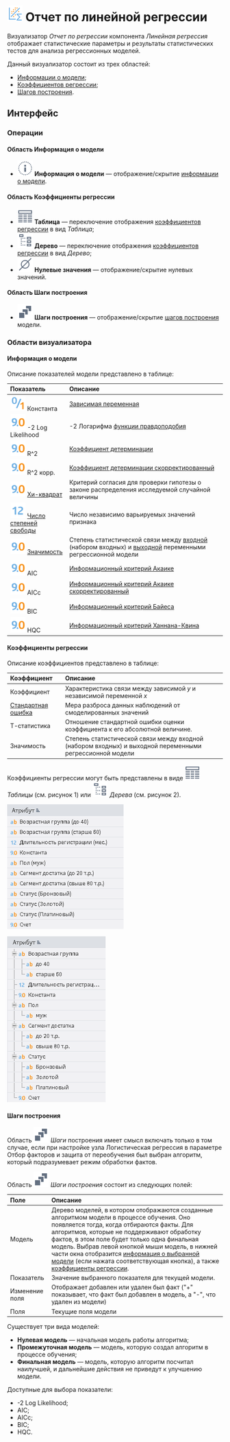 # ![](../../images/icons/view_types/linregressreport_default.svg) Отчет по линейной регрессии

Визуализатор *Отчет по регрессии* компонента *Линейная регрессия* отображает статистические параметры и результаты статистических тестов для анализа регрессионных моделей.

Данный визуализатор состоит из трех областей:

* [Информации о модели](#informatsiya-o-modeli);
* [Коэффициентов регрессии](#koeffitsienty-regressii);
* [Шагов построения](#shagi-postroeniya).

## Интерфейс
### Операции

#### Область Информация о модели

* ![](../../images/icons/toolbar-controls_18x18/toolbar-controls_18x18_info_default.svg) **Информация о модели** — отображение/скрытие [информации о модели](#informatsiya-o-modeli).

#### Область Коэффициенты регрессии

* ![](../../images/icons/toolbar-controls_18x18/toolbar-controls_18x18_table-view_default.svg) **Таблица** — переключение отображения [коэффициентов регрессии](#koeffitsienty-regressii) в вид *Таблица*;
* ![](../../images/icons/toolbar-controls_18x18/toolbar-controls_18x18_tree_default.svg) **Дерево** — переключение отображения [коэффициентов регрессии](#koeffitsienty-regressii) в вид *Дерево*;
* ![](../../images/icons/toolbar-controls_18x18/toolbar-controls_18x18_zero_default.svg) **Нулевые значения** — отображение/скрытие нулевых значений.

#### Область Шаги построения

* ![](../../images/icons/toolbar-controls_18x18/toolbar-controls_18x18_building-steps_default.svg) **Шаги построения** — отображение/скрытие [шагов построения](#shagi-postroeniya) модели.

### Области визуализатора

#### Информация о модели

Описание показателей модели представлено в таблице:

|Показатель|Описание|
|:------------------------|:-----------------------------------------------|
|![Логический](../../images/icons/datatype_18/datatype_default-04.svg) Константа|[Зависимая переменная](https://wiki.loginom.ru/articles/output-variable.html)|
|![Вещественный](../../images/icons/datatype_18/datatype_default-03.svg) -2 Log Likelihood|-2 Логарифма [функции правдоподобия](https://wiki.loginom.ru/articles/plausibility-function.html)|
|![Вещественный](../../images/icons/datatype_18/datatype_default-03.svg) R^2|[Коэффициент детерминации](https://wiki.loginom.ru/articles/coefficient-of-determination.html)|
|![Вещественный](../../images/icons/datatype_18/datatype_default-03.svg) R^2 корр.|[Коэффициент детерминации скорректированный](https://wiki.loginom.ru/articles/coefficient-determ-adj.html)|
|![Вещественный](../../images/icons/datatype_18/datatype_default-03.svg) [Хи-квадрат](https://wiki.loginom.ru/articles/chi-square-test.html)|Критерий согласия для проверки гипотезы о законе распределения исследуемой случайной величины|
|![Целый](../../images/icons/datatype_18/datatype_default-02.svg) [Число степеней свободы](https://wiki.loginom.ru/articles/degrees-of-freedom.html)|Число независимо варьируемых значений признака|
|![Вещественный](../../images/icons/datatype_18/datatype_default-03.svg) [Значимость](https://wiki.loginom.ru/articles/significance-regr.html)|Степень статистической связи между [входной](https://wiki.loginom.ru/articles/input-variable.html) (набором входных) и [выходной](https://wiki.loginom.ru/articles/output-variable.html) переменными регрессионной модели|
|![Вещественный](../../images/icons/datatype_18/datatype_default-03.svg) AIC|[Информационный критерий Акаике](https://wiki.loginom.ru/articles/aic.html)|
|![Вещественный](../../images/icons/datatype_18/datatype_default-03.svg) AICc|[Информационный критерий Акаике скорректированный](https://wiki.loginom.ru/articles/aicc.html)|
|![Вещественный](../../images/icons/datatype_18/datatype_default-03.svg) BIC|[Информационный критерий Байеса](https://wiki.loginom.ru/articles/bic.html)|
|![Вещественный](../../images/icons/datatype_18/datatype_default-03.svg) HQC|[Информационный критерий Ханнана-Квина](https://wiki.loginom.ru/articles/hq.html)|

#### Коэффициенты регрессии

Описание коэффициентов представлено в таблице:

|Коэффициент|Описание|
|:--------------------|:----------|
|Коэффициент|Характеристика связи между зависимой *y* и независимой переменной *x*|
|[Стандартная ошибка](https://wiki.loginom.ru/articles/standard-estimation-error.html)|Мера разброса данных наблюдений от смоделированных значений|
|Т-статистика|Отношение стандартной ошибки оценки коэффициента к его абсолютной величине.|
|Значимость|Степень статистической связи между входной (набором входных) и выходной переменными регрессионной модели|


Коэффициенты регрессии могут быть представлены в виде ![](../../images/icons/toolbar-controls_18x18/toolbar-controls_18x18_table-view_default.svg) *Таблицы* (см. рисунок 1) или ![](../../images/icons/toolbar-controls_18x18/toolbar-controls_18x18_tree_default.svg) *Дерева* (см. рисунок 2). 

![Режим отображения Таблица.](./readme-1.png)

![Режим отображения Дерево.](./readme-2.png)

#### Шаги построения

Область ![](../../images/icons/toolbar-controls_18x18/toolbar-controls_18x18_building-steps_default.svg) *Шаги* построения имеет смысл включать только в том случае, если при настройке узла Логистическая регрессия в параметре Отбор факторов и защита от переобучения был выбран алгоритм, который подразумевает режим обработки фактов.

Область ![](../../images/icons/toolbar-controls_18x18/toolbar-controls_18x18_building-steps_default.svg) *Шаги построения* состоит из следующих полей:

|Поле|Описание|
|:----------------|:----------------------------------------------------------------------------|
|Модель|Дерево моделей, в котором отображаются созданные алгоритмом модели в процессе обучения. Оно появляется тогда, когда отбираются факты. Для алгоритмов, которые не поддерживают обработку фактов, в этом поле будет только одна финальная модель. Выбрав левой кнопкой мыши модель, в нижней части окна отобразится [информация о выбранной модели](#informatsiya-o-modeli) (если нажата соответствующая кнопка), а также [коэффициенты регрессии](#koeffitsienty-regressii).|
|Показатель|Значение выбранного показателя для текущей модели.|
|Изменение поля|Отображает добавлен или удален был факт ("+" показывает, что факт был добавлен в модель, а "-", что удален из модели)|
|Поля|Текущие поля модели|

Существует три вида моделей:

* **Нулевая модель** — начальная модель работы алгоритма;
* **Промежуточная модель** — модель, которую создал алгоритм в процессе обучения;
* **Финальная модель** — модель, которую алгоритм посчитал наилучшей, и дальнейшие действия не приведут к улучшению модели.

Доступные для выбора показатели:

* -2 Log Likelihood;
* AIC;
* AICc;
* BIC;
* HQC.